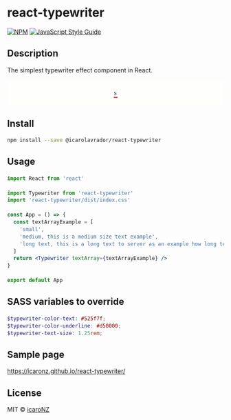# react-typewriter

[![NPM](https://img.shields.io/npm/v/react-typewriter.svg)](https://www.npmjs.com/package/react-typewriter) [![JavaScript Style Guide](https://img.shields.io/badge/code_style-standard-brightgreen.svg)](https://standardjs.com)

## Description

The simplest typewriter effect component in React.

![](example/public/assets/typewriter.gif)

## Install

```bash
npm install --save @icarolavrador/react-typewriter
```

## Usage

```jsx
import React from 'react'

import Typewriter from 'react-typewriter'
import 'react-typewriter/dist/index.css'

const App = () => {
  const textArrayExample = [
    'small',
    'medium, this is a medium size text example',
    'long text, this is a long text to server as an example how long text work!'
  ]
  return <Typewriter textArray={textArrayExample} />
}

export default App
```

## SASS variables to override

```scss
$typewriter-color-text: #525f7f;
$typewriter-color-underline: #d50000;
$typewriter-text-size: 1.25rem;
```

## Sample page

https://icaronz.github.io/react-typewriter/

## License

MIT © [icaroNZ](https://github.com/icaroNZ)
